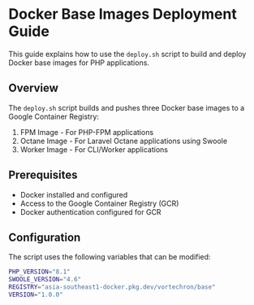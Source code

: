 # Docker Base Images Deployment Guide

This guide explains how to use the `deploy.sh` script to build and deploy Docker base images for PHP applications.

## Overview

The `deploy.sh` script builds and pushes three Docker base images to a Google Container Registry:

1. FPM Image - For PHP-FPM applications
2. Octane Image - For Laravel Octane applications using Swoole
3. Worker Image - For CLI/Worker applications

## Prerequisites

- Docker installed and configured
- Access to the Google Container Registry (GCR)
- Docker authentication configured for GCR

## Configuration

The script uses the following variables that can be modified:
```bash
PHP_VERSION="8.1"
SWOOLE_VERSION="4.6"
REGISTRY="asia-southeast1-docker.pkg.dev/vortechron/base"
VERSION="1.0.0"
```
